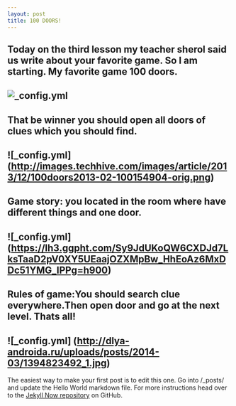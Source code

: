 ```yaml
---
layout: post
title: 100 DOORS!
---
```

Today on the third lesson my teacher sherol said us write about your favorite game. 
So I am starting. My favorite game 100 doors.
---
![_config.yml](https://encrypted-tbn0.gstatic.com/images?q=tbn:ANd9GcTyEV42p_XTxToVR6UvzYzIFhkd3UnfZmrQgOX1bswLm8qbzP8EZA)
---
That be winner you should open all doors of clues which you should find.
---
![_config.yml] (http://images.techhive.com/images/article/2013/12/100doors2013-02-100154904-orig.png)
---
Game story: you located in the room where have different things and one door.
---
![_config.yml] (https://lh3.ggpht.com/Sy9JdUKoQW6CXDJd7LksTaaD2pV0XY5UEaajOZXMpBw_HhEoAz6MxDDc51YMG_IPPg=h900)
---
Rules of game:You should search clue everywhere.Then open door and go at the next level. Thats all!
---
![_config.yml] (http://dlya-androida.ru/uploads/posts/2014-03/1394823492_1.jpg)
---
The easiest way to make your first post is to edit this one. Go into /_posts/ and update the Hello World markdown file. For more instructions head over to the [Jekyll Now repository](https://github.com/BAruzhan/BAruzhan.github.io) on GitHub.
